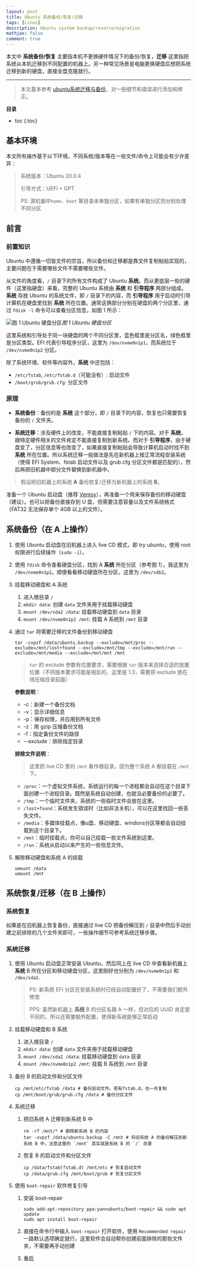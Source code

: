 ```yaml
---
layout: post
title: Ubuntu 系统备份/恢复/迁移
tags: [Linux]
description: Ubuntu system backup/resotre/migration
mathjax: false
comment: true
---
```


本文中 **系统备份/恢复** 主要指本机不更换硬件情况下的备份/恢复，**迁移** 这里指把系统从本机迁移到不同配置的机器上。另一种常见场景是电脑更换硬盘后想把系统迁移到新的硬盘，直接全盘克隆就行。

---

> 本文基本参考 [ubuntu系统迁移与备份](https://www.jianshu.com/p/b8e44772b9f1)，对一些细节和错误进行添加和修正。

**目录**

* toc
{:toc}

## 基本环境

本文所有操作基于以下环境，不同系统/版本等在一些文件/命令上可能会有少许差异：

> 系统版本：Ubuntu 20.0.4
> 
> 引导方式：UEFI + GPT
>
> PS: 源机器中`home`、`boot` 等目录未单独分区，如果有单独分区则分别处理不同分区

## 前言

### 前置知识

Ubuntu 中遵循一切皆文件的宗旨，所以备份和迁移都是靠文件复制粘贴实现的，主要问题在于需要哪些文件不需要哪些文件。

从文件的角度看，`/` 目录下的所有文件构成了 Ubuntu **系统**。而从更底层一些的硬件（这里指硬盘）来看，完整的 Ubuntu 系统由 **系统** 和 **引导程序** 两部分组成。**系统** 存放 Ubuntu 的系统文件，即 `/` 目录下的内容，而 **引导程序** 用于启动时引导计算机在硬盘里找到 **系统** 所在位置。通常这俩部分分别在硬盘的两个分区里，通过 `fdisk -l` 命令可以查看分区信息，如图 1 所示：

![图 1 Ubuntu 硬盘分区](https://cloud.chenkun.pro/img/20211122155402.png)_图 1 Ubuntu 硬盘分区_

这里系统和引导处于同一块硬盘的两个不同分区里，蓝色框里是分区名，绿色框里是分区类型。EFI 代表引导程序分区，这里为 `/dev/nvme0n1p1`，而系统位于 `/dev/nvme0n1p2` 分区。

除了系统环境、软件等内容外，**系统** 中还包括：

- `/etc/fstab`, `/etc/fstab.d`（可能没有）: 启动文件
- `/boot/grub/grub.cfg`: 分区文件

### 原理

- **系统备份**：备份的是 **系统** 这个部分，即 `/` 目录下的内容，恢复也只需要恢复备份的 `/` 文件夹。

- **系统迁移**：涉及硬件上的改变，不能直接复制粘贴 `/` 下的内容。对于 **系统**，跟特定硬件相关的文件肯定不能直接复制到新系统。而对于 **引导程序**，由于硬盘变了，分区信息等也改变了，如果直接复制粘贴会导致计算机启动时找不到 **系统** 所在位置。所以系统迁移一般做法是先在新机器上按正常流程安装系统（使得 EFI System、fstab 启动文件以及 grub.cfg 分区文件都是匹配的），然后再把旧机器中部分文件替换到新机器中。

> 假设把旧机器上的系统 **A** 备份恢复/迁移为新机器上的系统 **B**。

准备一个 Ubuntu 启动盘（推荐 [Ventoy](https://www.ventoy.net/cn/index.html)），再准备一个用来保存备份的移动硬盘（建议）。也可以把备份直接存到 U 盘，但需要注意容量以及文件系统格式（FAT32 无法保存单个 4GB 以上的文件）。

## 系统备份（在 A 上操作）

1. 使用 Ubuntu 启动盘在旧机器上进入 live CD 模式，即 *try ubuntu*，使用 root 权限进行后续操作（`sudo -i`）。

2. 使用 `fdisk` 命令查看硬盘分区，找到 A **系统** 所在分区（参考图 1），我这里为 `/dev/nvme0n1p2`。顺便看看移动硬盘所在分区，这里为 `/dev/sdb2`。

3. 挂载移动硬盘和 A 系统

    1. 进入根目录 `/`
    2. `mkdir data`: 创建 `data` 文件夹用于挂载移动硬盘
    3. `mount /dev/sda2 /data`: 挂载移动硬盘到 `data` 目录
    4. `mount /dev/nvme0n1p2 /mnt`: 挂载 A 系统到 `/mnt` 目录

4. 通过 `tar` 将需要迁移的文件备份到移动硬盘

    ```shell
    tar -cvpzf /data/ubuntu.backup --exclude=/mnt/proc --exclude=/mnt/lost+found --exclude=/mnt/tmp --exclude=/mnt/run --exclude=/mnt/media --exclude=/mnt/mnt /mnt
    ```
    > `tar` 的 exclude 参数有位置要求，需要根据 `tar` 版本来选择合适的放置位置（不同版本要求可能是相反的，这里是 1.3，需要把 exclude 放在待压缩目录前面）

    **参数说明**：

    - -c：新建一个备份文档
    - -v：显示详细信息
    - -p：保存权限，并应用到所有文件
    - -z：用 gzip 压缩备份文档
    - -f：指定备份文件的路径
    - \-\-exclude：排除指定目录

    **排除文件说明**：

    > 这里把 live CD 里的 `/mnt` 看作根目录，因为整个系统 A 都挂载在 `/mnt` 下。

    - `/proc`：一个虚拟文件系统，系统运行的每一个进程都会自动在这个目录下面创建一个进程目录。既然是系统自动创建，也就没必要备份的必要了。
    - `/tmp`：一个临时文件夹，系统的一些临时文件会放在这里。
    - `/lost+found`：系统发生错误时（比如非法关机），可以在这里找回一些丢失文件。
    - `/media`：多媒体挂载点，像u盘、移动硬盘、windons分区等都会自动挂载到这个目录下。
    - `/mnt`：临时挂载点，你可以自己挂载一些文件系统到这里。
    - `/run`：系统从启动以来产生的一些信息文件。

4. 解除移动硬盘和系统 A 的挂载

    ```shell
    umount /data
    umount /mnt
    ```

## 系统恢复/迁移（在 B 上操作）

### 系统恢复

如果是在旧机器上恢复备份，直接通过 live CD 把备份解压到 `/` 目录中然后手动创建之前排除的几个文件夹即可，一些操作细节可参考系统迁移步骤。

### 系统迁移

1. 使用 Ubuntu 启动盘正常安装 Ubuntu，然后同上在 live CD 中查看新机器上 **系统** B 所在分区和移动硬盘分区，这里刚好也分别为 `/dev/nvme0n1p2` 和 `/dev/sda2`.

    > PS: 新系统 EFI 分区在安装系统时已经自动配置好了，不需要我们额外修改
    > 
    > PPS: 虽然新机器上 **系统** B 的分区名跟 A 一样，但对应的 UUID 肯定是不同的，所以还需要额外配置，使得新系统能够正常启动

2. 挂载移动硬盘和 B 系统

    1. 进入根目录 `/`
    2. `mkdir data`: 创建 `data` 文件夹用于挂载移动硬盘
    3. `mount /dev/sda2 /data`: 挂载移动硬盘到 `data` 目录
    4. `mount /dev/nvme0n1p2 /mnt`: 挂载 B 系统到 `/mnt` 目录

3. 备份 B 的启动文件和分区文件

    ```shell
    cp /mnt/etc/fstab /data # 备份启动文件。若有fstab.d，也一并复制
    cp /mnt/boot/grub/grub.cfg /data # 备份分区文件
    ```

4. 系统迁移

    1. 把旧系统 A 迁移到新系统 B 中

        ```shell
        rm -rf /mnt/* # 删除新系统 B 的内容
        tar -xvpzf /data/ubuntu.backup -C /mnt # 将旧系统 A 的备份解压到新系统 B 中，注意这里的 `/mnt` 其实就是系统 B 的 `/` 目录
        ```

    2. 恢复 B 的启动文件和分区文件

        ```shell
        cp /data/fstab(fstab.d) /mnt/etc # 恢复启动文件
        cp /data/grub.cfg /mnt/boot/grub # 恢复分区文件
        ```

5. 使用 `boot-repair` 软件修复引导

    1. 安装 boot-repair

        ```shell
        sudo add-apt-repository ppa:yannubuntu/boot-repair && sudo apt update
        sudo apt install boot-repair
        ```
    2. 直接在命令行中输入 `boot-repair` 打开软件，使用 `Recommended repair` 一路默认选项确定就行，这里软件会自动帮你创建前面排除的那些文件夹，不需要再手动创建

    3. 重启